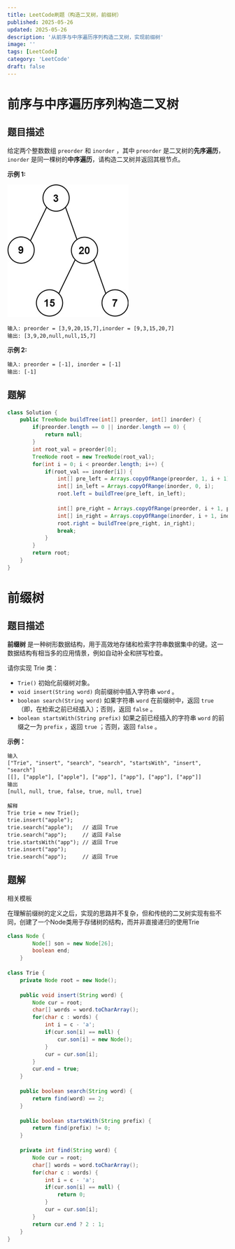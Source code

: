 ```yaml
---
title: LeetCode刷题（构造二叉树，前缀树）
published: 2025-05-26
updated: 2025-05-26
description: '从前序与中序遍历序列构造二叉树，实现前缀树'
image: ''
tags: [LeetCode]
category: 'LeetCode'
draft: false 
---
```


# 前序与中序遍历序列构造二叉树

## 题目描述

给定两个整数数组 `preorder` 和 `inorder` ，其中 `preorder` 是二叉树的**先序遍历**， `inorder` 是同一棵树的**中序遍历**，请构造二叉树并返回其根节点。

 

**示例 1:**

![166](../images/166.jpg)

```
输入: preorder = [3,9,20,15,7],inorder = [9,3,15,20,7]
输出: [3,9,20,null,null,15,7]
```

**示例 2:**

```
输入: preorder = [-1], inorder = [-1]
输出: [-1]
```

## 题解

```java
class Solution {
    public TreeNode buildTree(int[] preorder, int[] inorder) {
        if(preorder.length == 0 || inorder.length == 0) {
            return null;
        }
        int root_val = preorder[0];
        TreeNode root = new TreeNode(root_val);
        for(int i = 0; i < preorder.length; i++) {
            if(root_val == inorder[i]) {
                int[] pre_left = Arrays.copyOfRange(preorder, 1, i + 1);
                int[] in_left = Arrays.copyOfRange(inorder, 0, i);
                root.left = buildTree(pre_left, in_left);
                
                int[] pre_right = Arrays.copyOfRange(preorder, i + 1, preorder.length);
                int[] in_right = Arrays.copyOfRange(inorder, i + 1, inorder.length);
                root.right = buildTree(pre_right, in_right); 
                break;
            }   
        }
        return root;
    }
}
```



# 前缀树

## 题目描述

 **前缀树** 是一种树形数据结构，用于高效地存储和检索字符串数据集中的键。这一数据结构有相当多的应用情景，例如自动补全和拼写检查。

请你实现 Trie 类：

- `Trie()` 初始化前缀树对象。
- `void insert(String word)` 向前缀树中插入字符串 `word` 。
- `boolean search(String word)` 如果字符串 `word` 在前缀树中，返回 `true`（即，在检索之前已经插入）；否则，返回 `false` 。
- `boolean startsWith(String prefix)` 如果之前已经插入的字符串 `word` 的前缀之一为 `prefix` ，返回 `true` ；否则，返回 `false` 。

**示例：**

```
输入
["Trie", "insert", "search", "search", "startsWith", "insert", "search"]
[[], ["apple"], ["apple"], ["app"], ["app"], ["app"], ["app"]]
输出
[null, null, true, false, true, null, true]

解释
Trie trie = new Trie();
trie.insert("apple");
trie.search("apple");   // 返回 True
trie.search("app");     // 返回 False
trie.startsWith("app"); // 返回 True
trie.insert("app");
trie.search("app");     // 返回 True
```

## 题解

相关模板

在理解前缀树的定义之后，实现的思路并不复杂，但和传统的二叉树实现有些不同，创建了一个Node类用于存储树的结构，而并非直接递归的使用Trie

```java
class Node {
        Node[] son = new Node[26];
        boolean end;
    }

class Trie {
    private Node root = new Node();

    public void insert(String word) {
        Node cur = root;
        char[] words = word.toCharArray();
        for(char c : words) {
            int i = c - 'a';
            if(cur.son[i] == null) {
                cur.son[i] = new Node();
            }
            cur = cur.son[i];
        }
        cur.end = true;
    }
    
    public boolean search(String word) {
        return find(word) == 2;
    }
    
    public boolean startsWith(String prefix) {
        return find(prefix) != 0;
    }

    private int find(String word) {
        Node cur = root;
        char[] words = word.toCharArray();
        for(char c : words) {
            int i = c - 'a';
            if(cur.son[i] == null) {
                return 0;
            }
            cur = cur.son[i];
        }
        return cur.end ? 2 : 1;
    }
}
```

